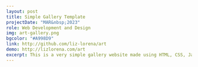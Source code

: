 ```yaml
---
layout: post
title: Simple Gallery Template
projectDate: "MAR&nbsp;2023"
role: Web Development and Design
img: art-gallery.png
bgcolor: "#A998D9"
link: http://github.com/liz-lorena/art
demo: http://lizlorena.com/art
excerpt: This is a very simple gallery website made using HTML, CSS, Javascript, jQuery, and UI Kit. Display your art or other images. Feel free to use this template.
---
```

